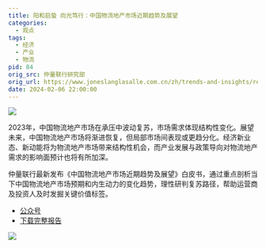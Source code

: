 ```yaml
---
title: 阳和启蛰 向光笃行：中国物流地产市场近期趋势及展望
categories:
  - 观点
tags:
  - 经济
  - 产业
  - 物流
pid: 84
orig_src: 仲量联行研究部
orig_url: https://www.joneslanglasalle.com.cn/zh/trends-and-insights/research/recent-trends-and-outlook-for-logistics-real-estate-in-china
date: 2024-02-06 22:00:00
---
```


![](https://cdn.pinlyu.com/posts/2024/84-banner.webp)

2023年，中国物流地产市场在承压中波动复苏，市场需求体现结构性变化。展望未来，中国物流地产市场将渐进恢复，但局部市场间表现或更趋分化。经济新业态、新动能将为物流地产市场带来结构性机会，而产业发展与政策导向对物流地产需求的影响面预计也将有所加深。
<!-- more -->

仲量联行最新发布《中国物流地产市场近期趋势及展望》白皮书，通过重点剖析当下中国物流地产市场预期和内生动力的变化趋势，理性研判复苏路径，帮助运营商及投资人及时发掘关键价值标签。

- [公众号](https://mp.weixin.qq.com/s/59yXTkr8eLQGBKnYErVyPQ)
- [下载完整报告](https://www.joneslanglasalle.com.cn/zh/trends-and-insights/research/recent-trends-and-outlook-for-logistics-real-estate-in-china)

![](https://cdn.pinlyu.com/posts/2024/84-report-cover.webp#500x)
